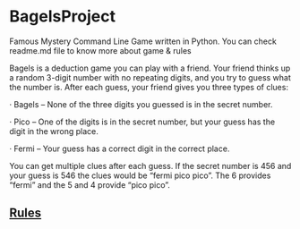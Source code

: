 # BagelsProject
Famous Mystery Command Line Game written in Python. You can check readme.md file to know more about game &amp; rules 

Bagels is a deduction game you can play with a friend. Your friend thinks up a random 3-digit number with no repeating digits, and you try to guess what the number is. After each guess, your friend gives you three types of clues:

·        Bagels – None of the three digits you guessed is in the secret number.

·        Pico – One of the digits is in the secret number, but your guess has the digit in the wrong place.

·        Fermi – Your guess has a correct digit in the correct place.

You can get multiple clues after each guess. If the secret number is 456 and your guess is 546 the clues would be “fermi pico pico”. The 6 provides “fermi” and the 5 and 4 provide “pico pico”.

## [Rules](https://inventwithpython.com/chapter11.html)

